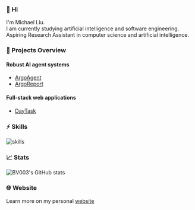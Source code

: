 ### 👋 Hi 
I'm Michael Liu.  
I am currently studying artificial intelligence and software engineering.  
Aspiring Research Assistant in computer science and artificial intelligence.

### 🔗 Projects Overview

#### Robust AI agent systems
- [ArgoAgent](https://github.com/BV003/ArgoAgent)
- [ArgoReport](https://github.com/BV003/ArgoReport)

#### Full-stack web applications
- [DayTask](https://github.com/BV003/DayTask)


### ⚡ Skills

![skills](https://skillicons.dev/icons?perline=10&i=python,nodejs)

### 📈 Stats
![BV003's GitHub stats](https://github-readme-stats.vercel.app/api?username=BV003&count_private=true&include_all_commits=true\&hide=contribs)

### 🌐 Website
Learn more on my personal [website](https://bv003.github.io/)
<!--👯 I’m looking to collaborate on ...-->




<!--💬 Ask me about ...-->

<!--📫 How to reach me: ...-->

<!--😄 Pronouns: ...-->

 <!--Fun fact: ...-->

<!---
BV003/BV003 is a ✨ special ✨ repository because its `README.md` (this file) appears on your GitHub profile.
You can click the Preview link to take a look at your changes.
--->
